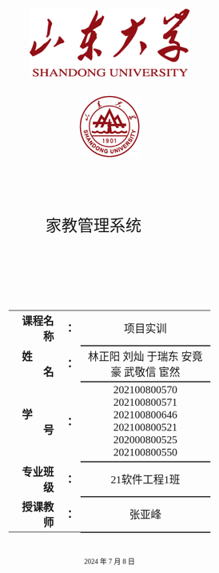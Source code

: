 <div class="cover" style="display: flex; flex-direction: column; align-items: center; justify-content: center; height: 100vh; text-align: center; font-family: '仿宋';">
    <div style="width: 80%; height: 0; padding-bottom: 25%;">
        <img src="./assets/校名.png" alt="校名" style="width: 80%; display: block; margin: 0 auto;"/>
    </div>
    </br>
    <div style="margin-top: 2rem; width: 40%; height: 0; padding-bottom: 40%;">
        <img src="./assets/校徽.png" alt="校徽" style="width: 60%; display: block; margin: 0 auto;"/>
	</div>
    <p style="font-size: 24pt; margin-top: 2rem;">家教管理系统&emsp;&emsp;</p>
    <p style="font-size: 24pt; margin-top: 1rem;">&emsp;&emsp;</p>
    <table style="border:none; width: 80%; font-family: '仿宋'; margin-top: 2rem;">
    <tbody style="font-size: 16pt;">
    	<tr style="font-weight:bold;"> 
    		<td style="width: 25%; text-align:right;">课程名称</td>
    		<td style="width: 5%;">：</td> 
    		<td style="font-weight:normal; border-bottom: 2px solid; text-align:center;">项目实训</td>    
		</tr>
        <tr style="font-weight:bold;"> 
    		<td style="width: 25%; text-align:right;">姓&emsp;&emsp;名</td>
    		<td style="width: 5%;">：</td> 
    		<td style="font-weight:normal; border-bottom: 2px solid; text-align:center;">林正阳 刘灿 于瑞东 安竟豪 武敬信 宦然</td>     
		</tr>
    	<tr style="font-weight:bold;"> 
    		<td style="width: 25%; text-align:right;">学&emsp;&emsp;号</td>
    		<td style="width: 5%;">：</td> 
    		<td style="font-weight:normal; border-bottom: 2px solid; text-align:center;">202100800570 202100800571 202100800646 202100800521 202000800525 202100800550</td>     
		</tr>
        <tr style="font-weight:bold;"> 
    		<td style="width: 25%; text-align:right;">专业班级</td>
    		<td style="width: 5%;">：</td> 
    		<td style="font-weight:normal; border-bottom: 2px solid; text-align:center;">21软件工程1班</td>     
		</tr>
    	<tr style="font-weight:bold;"> 
    		<td style="width: 25%; text-align:right;">授课教师</td>
    		<td style="width: 5%;">：</td> 
    		<td style="font-weight:normal; border-bottom: 2px solid; text-align:center;">张亚峰</td>     
		</tr>
    </tbody>              
    </table>
    <p style="margin-top: 2rem;">2024 年 7 月 8 日</p>
</div>

